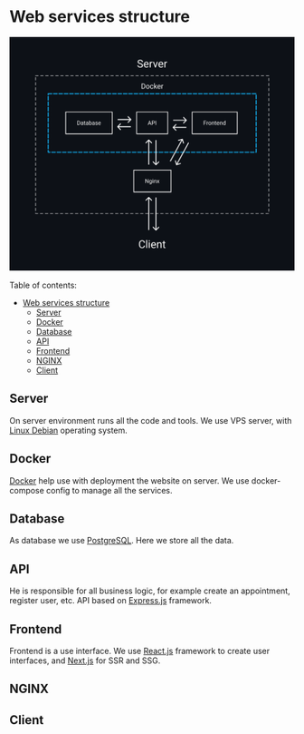 # Web services structure

![web services structure](images/services-structure.svg)

Table of contents:

- [Web services structure](#web-services-structure)
  - [Server](#server)
  - [Docker](#docker)
  - [Database](#database)
  - [API](#api)
  - [Frontend](#frontend)
  - [NGINX](#nginx)
  - [Client](#client)

## Server

On server environment runs all the code and tools. We use VPS server, with [Linux Debian](https://www.debian.org/ "Debian official website") operating system.

## Docker

[Docker](https://www.docker.com/ "Docker official website") help use with deployment the website on server. We use docker-compose config to manage all the services.

## Database

As database we use [PostgreSQL](https://www.postgresql.org/ "PostgreSQL official website"). Here we store all the data.

## API

He is responsible for all business logic, for example create an appointment, register user, etc. API based on [Express.js](https://expressjs.com/ "Express.js official website") framework.

## Frontend

Frontend is a use interface. We use [React.js](https://reactjs.org/ "React.js official website") framework to create user interfaces, and [Next.js](https://nextjs.org/ "Next.js official website") for SSR and SSG.

## NGINX

## Client
